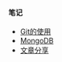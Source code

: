 
<h4><b>笔记</b></h4>
<ul>
  <li><a href="http://www.jianshu.com/p/6ae3697a7c93">Git的使用</a></li>
  <li><a href="https://github.com/ShaunChou/Sc-Study-view/blob/master/directory/Mongdb/README.md">MongoDB</a></li>
  <li><a href="https://github.com/ShaunChou/Sc-Study-view/blob/master/directory/Articles/README.md">文章分享</a></li>
</ul>

